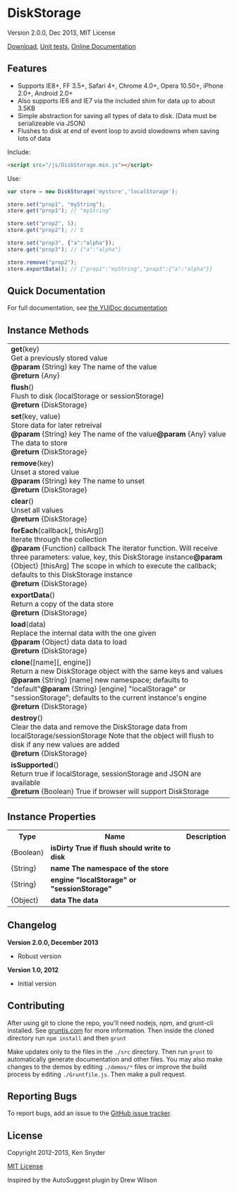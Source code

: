DiskStorage
=

Version 2.0.0, Dec 2013, MIT License

[Download](https://github.com/kensnyder/DiskStorage/blob/master/dist/DiskStorage.min.js?raw=true), [Unit tests](http://sandbox.kendsnyder.com/DiskStorage/test/evergreen.html), [Online Documentation](http://sandbox.kendsnyder.com/DiskStorage/docs/)

Features
-

* Supports IE8+, FF 3.5+, Safari 4+, Chrome 4.0+, Opera 10.50+, iPhone 2.0+, Android 2.0+
* Also supports IE6 and IE7 via the included shim for data up to about 3.5KB
* Simple abstraction for saving all types of data to disk. (Data must be serializeable via JSON)
* Flushes to disk at end of event loop to avoid slowdowns when saving lots of data

Include:

```html
<script src="/js/DiskStorage.min.js"></script>
```

Use:

```javascript
var store = new DiskStorage('mystore','localStorage');

store.set("prop1", "myString");
store.get("prop1"); // "myString"

store.set("prop2", 5);
store.get("prop2"); // 5

store.set("prop3", {"a":"alpha"});
store.get("prop3"); // {"a":"alpha"}

store.remove("prop2");
store.exportData(); // {"prop1":"myString","prop3":{"a":"alpha"}}
```

Quick Documentation
-

For full documentation, see [the YUIDoc documentation](http://sandbox.kendsnyder.com/DiskStorage/docs/)		

Instance Methods
-

<table>

<tr>
	<td>
		<strong>get</strong>(key)<br />
		Get a previously stored value<br />
		<strong>@param</strong> {String} key The name of the value<br />
		<strong>@return</strong> {Any} 
	</td>
</tr>

<tr>
	<td>
		<strong>flush</strong>()<br />
		Flush to disk (localStorage or sessionStorage)
		<br />
		<strong>@return</strong> {DiskStorage} 
	</td>
</tr>

<tr>
	<td>
		<strong>set</strong>(key, value)<br />
		Store data for later retreival<br />
		<strong>@param</strong> {String} key The name of the value<strong>@param</strong> {Any} value The data to store<br />
		<strong>@return</strong> {DiskStorage} 
	</td>
</tr>

<tr>
	<td>
		<strong>remove</strong>(key)<br />
		Unset a stored value<br />
		<strong>@param</strong> {String} key The name to unset<br />
		<strong>@return</strong> {DiskStorage} 
	</td>
</tr>

<tr>
	<td>
		<strong>clear</strong>()<br />
		Unset all values
		<br />
		<strong>@return</strong> {DiskStorage} 
	</td>
</tr>

<tr>
	<td>
		<strong>forEach</strong>(callback[, thisArg])<br />
		Iterate through the collection<br />
		<strong>@param</strong> {Function} callback The iterator function. Will receive three parameters: value, key, this DiskStorage instance<strong>@param</strong> {Object} [thisArg] The scope in which to execute the callback; defaults to this DiskStorage instance<br />
		<strong>@return</strong> {DiskStorage} 
	</td>
</tr>

<tr>
	<td>
		<strong>exportData</strong>()<br />
		Return a copy of the data store
		<br />
		<strong>@return</strong> {DiskStorage} 
	</td>
</tr>

<tr>
	<td>
		<strong>load</strong>(data)<br />
		Replace the internal data with the one given<br />
		<strong>@param</strong> {Object} data data to load<br />
		<strong>@return</strong> {DiskStorage} 
	</td>
</tr>

<tr>
	<td>
		<strong>clone</strong>([name][, engine])<br />
		Return a new DiskStorage object with the same keys and values<br />
		<strong>@param</strong> {String} [name] new namespace; defaults to &quot;default&quot;<strong>@param</strong> {String} [engine] &quot;localStorage&quot; or &quot;sessionStorage&quot;; defaults to the current instance&#x27;s engine<br />
		<strong>@return</strong> {DiskStorage} 
	</td>
</tr>

<tr>
	<td>
		<strong>destroy</strong>()<br />
		Clear the data and remove the DiskStorage data from localStorage/sessionStorage
Note that the object will flush to disk if any new values are added
		<br />
		<strong>@return</strong> {DiskStorage} 
	</td>
</tr>

<tr>
	<td>
		<strong>isSupported</strong>()<br />
		Return true if localStorage, sessionStorage and JSON are available
		<br />
		<strong>@return</strong> {Boolean} True if browser will support DiskStorage
	</td>
</tr>

</table>

Instance Properties
-

<table>
	<tr>
		<th>Type</th>
		<th>Name</th>
		<th>Description</th>
	<tr>
	<tr>
		<td>{Boolean}</td>
		<td><strong>isDirty  True if flush should write to disk</strong></td>
		<td></td>
	</tr>
	<tr>
		<td>{String}</td>
		<td><strong>name  The namespace of the store</strong></td>
		<td></td>
	</tr>
	<tr>
		<td>{String}</td>
		<td><strong>engine  &quot;localStorage&quot; or &quot;sessionStorage&quot;</strong></td>
		<td></td>
	</tr>
	<tr>
		<td>{Object}</td>
		<td><strong>data  The data</strong></td>
		<td></td>
	</tr>
	
</table>

Changelog
-

**Version 2.0.0, December 2013**
* Robust version

**Version 1.0, 2012**
* Initial version


Contributing
-

After using git to clone the repo, you'll need nodejs, npm, and grunt-cli installed. See [gruntjs.com](http://gruntjs.com/getting-started) for more information. Then inside the cloned directory run `npm install` and then `grunt`

Make updates only to the files in the `./src` directory. Then run `grunt` to automatically generate documentation and other files. You may also make changes to the demos by editing `./demos/*` files or improve the build process by editing `./Gruntfile.js`. Then make a pull request.


Reporting Bugs
-

To report bugs, add an issue to the [GitHub issue tracker](https://github.com/kensnyder/jQuery-Suggester/issues).


License
-

Copyright 2012-2013, Ken Snyder

[MIT License](http://www.opensource.org/licenses/mit-license.php)

Inspired by the AutoSuggest plugin by Drew Wilson